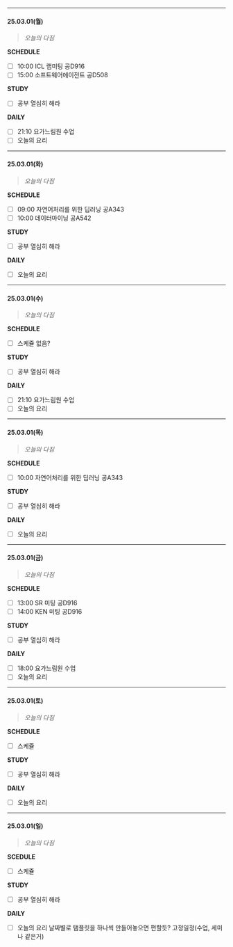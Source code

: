 
***
#### 25.03.01(월)
>*오늘의 다짐*

**SCHEDULE**
- [ ] 10:00 ICL 랩미팅 공D916
- [ ] 15:00 소프트웨어에이전트 공D508

**STUDY**
- [ ] 공부 열심히 해라

**DAILY**
- [ ] 21:10 요가느림원 수업
- [ ] 오늘의 요리

***
#### 25.03.01(화)
>*오늘의 다짐*

**SCHEDULE**
- [ ] 09:00 자연어처리를 위한 딥러닝 공A343
- [ ] 10:00 데이터마이닝 공A542

**STUDY**
- [ ] 공부 열심히 해라

**DAILY**
- [ ] 오늘의 요리

***
#### 25.03.01(수)
>*오늘의 다짐*

**SCHEDULE**
- [ ] 스케쥴 없음?

**STUDY**
- [ ] 공부 열심히 해라

**DAILY**
- [ ] 21:10 요가느림원 수업
- [ ] 오늘의 요리

***
#### 25.03.01(목)
>*오늘의 다짐*

**SCHEDULE**
- [ ] 10:00 자연어처리를 위한 딥러닝 공A343

**STUDY**
- [ ] 공부 열심히 해라

**DAILY**
- [ ] 오늘의 요리

***
#### 25.03.01(금)
>*오늘의 다짐*

**SCHEDULE**
- [ ] 13:00 SR 미팅 공D916
- [ ] 14:00 KEN 미팅 공D916

**STUDY**
- [ ] 공부 열심히 해라

**DAILY**
- [ ] 18:00 요가느림원 수업
- [ ] 오늘의 요리

***
#### 25.03.01(토)
>*오늘의 다짐*

**SCHEDULE**
- [ ] 스케쥴

**STUDY**
- [ ] 공부 열심히 해라

**DAILY**
- [ ] 오늘의 요리

***
#### 25.03.01(일)
>*오늘의 다짐*

**SCEDULE**
- [ ] 스케쥴

**STUDY**
- [ ] 공부 열심히 해라

**DAILY**
- [ ] 오늘의 요리
날짜별로 탬플릿을 하나씩 만들어놓으면 편할듯? 고정일정(수업, 세미나 같은거)